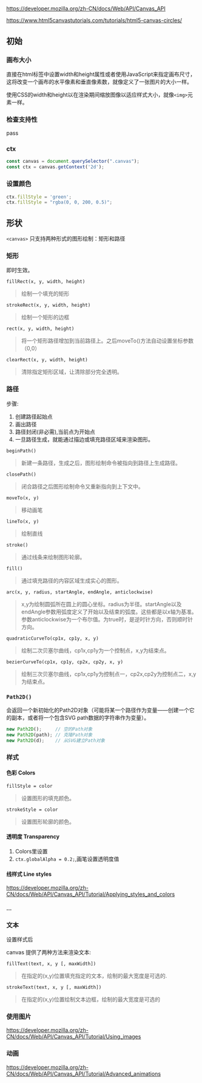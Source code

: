 #

<https://developer.mozilla.org/zh-CN/docs/Web/API/Canvas_API>

<https://www.html5canvastutorials.com/tutorials/html5-canvas-circles/>

## 初始

### 画布大小

直接在html标签中设置width和height属性或者使用JavaScript来指定画布尺寸，这将改变一个画布的水平像素和垂直像素数，就像定义了一张图片的大小一样。

使用CSS的width和height以在渲染期间缩放图像以适应样式大小，就像`<img>`元素一样。

### 检查支持性

pass

### ctx

```js
const canvas = document.querySelector(".canvas");
const ctx = canvas.getContext('2d');
```

### 设置颜色

```js
ctx.fillStyle = 'green';
ctx.fillStyle = "rgba(0, 0, 200, 0.5)";
```

## 形状

`<canvas>` 只支持两种形式的图形绘制：矩形和路径

### 矩形

即时生效。

`fillRect(x, y, width, height)`
>绘制一个填充的矩形

`strokeRect(x, y, width, height)`
>绘制一个矩形的边框

`rect(x, y, width, height)`
>将一个矩形路径增加到当前路径上。之后moveTo()方法自动设置坐标参数（0,0）

`clearRect(x, y, width, height)`
>清除指定矩形区域，让清除部分完全透明。

### 路径

步骤:

1. 创建路径起始点
2. 画出路径
3. 路径封闭(非必需),当前点为开始点
4. 一旦路径生成，就能通过描边或填充路径区域来渲染图形。

`beginPath()`
>新建一条路径，生成之后，图形绘制命令被指向到路径上生成路径。

`closePath()`
>闭合路径之后图形绘制命令又重新指向到上下文中。

`moveTo(x, y)`
>移动画笔

`lineTo(x, y)`
>绘制直线

`stroke()`
>通过线条来绘制图形轮廓。

`fill()`
>通过填充路径的内容区域生成实心的图形。

`arc(x, y, radius, startAngle, endAngle, anticlockwise)`
>x,y为绘制圆弧所在圆上的圆心坐标。radius为半径。startAngle以及endAngle参数用弧度定义了开始以及结束的弧度。这些都是以x轴为基准。参数anticlockwise为一个布尔值。为true时，是逆时针方向，否则顺时针方向。

`quadraticCurveTo(cp1x, cp1y, x, y)`
>绘制二次贝塞尔曲线，cp1x,cp1y为一个控制点，x,y为结束点。

`bezierCurveTo(cp1x, cp1y, cp2x, cp2y, x, y)`
>绘制三次贝塞尔曲线，cp1x,cp1y为控制点一，cp2x,cp2y为控制点二，x,y为结束点。

### `Path2D()`

会返回一个新初始化的Path2D对象（可能将某一个路径作为变量——创建一个它的副本，或者将一个包含SVG path数据的字符串作为变量）。

```js
new Path2D();     // 空的Path对象
new Path2D(path); // 克隆Path对象
new Path2D(d);    // 从SVG建立Path对象
```

### 样式

#### 色彩 Colors

`fillStyle = color`
>设置图形的填充颜色。

`strokeStyle = color`
>设置图形轮廓的颜色。

#### 透明度 Transparency

1. Colors里设置
2. `ctx.globalAlpha = 0.2;`,画笔设置透明度值

#### 线样式 Line styles

<https://developer.mozilla.org/zh-CN/docs/Web/API/Canvas_API/Tutorial/Applying_styles_and_colors>

#### ...

### 文本

设置样式后

canvas 提供了两种方法来渲染文本:

`fillText(text, x, y [, maxWidth])`
>在指定的(x,y)位置填充指定的文本，绘制的最大宽度是可选的.

`strokeText(text, x, y [, maxWidth])`
>在指定的(x,y)位置绘制文本边框，绘制的最大宽度是可选的

### 使用图片

<https://developer.mozilla.org/zh-CN/docs/Web/API/Canvas_API/Tutorial/Using_images>

### 动画

<https://developer.mozilla.org/zh-CN/docs/Web/API/Canvas_API/Tutorial/Advanced_animations>
